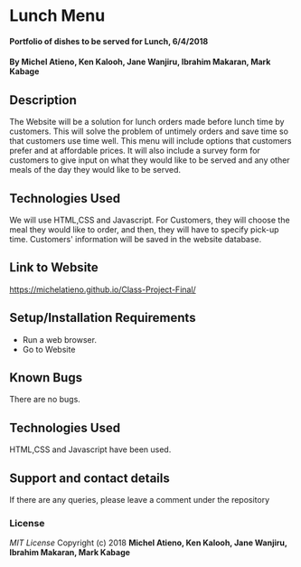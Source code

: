 # Lunch Menu
#### Portfolio of dishes to be served for Lunch, 6/4/2018
#### By **Michel Atieno, Ken Kalooh, Jane Wanjiru, Ibrahim Makaran, Mark Kabage**
## Description
The Website will be a solution for lunch orders made before lunch time by customers.
This will solve the problem of untimely orders and save time so that customers use time well. This menu will include options that customers prefer and at affordable prices. It will also include a survey form for customers to give input on what they would like to be served and any other meals of the day they would like to be served.
## Technologies Used
We will use HTML,CSS and Javascript.
For Customers, they will choose the meal they would like to order, and then, they will have to specify pick-up time. Customers' information will be saved in the website database.
## Link to Website
 https://michelatieno.github.io/Class-Project-Final/
## Setup/Installation Requirements
* Run a web browser.
* Go to  Website
## Known Bugs
There are no bugs.
## Technologies Used
HTML,CSS and Javascript have been used.
## Support and contact details
If there are any queries, please leave a comment under the repository
### License
*MIT License*
Copyright (c) 2018 **Michel Atieno, Ken Kalooh, Jane Wanjiru, Ibrahim Makaran, Mark Kabage**
